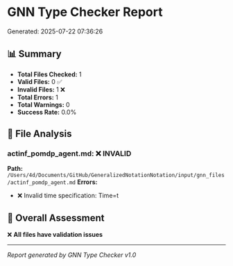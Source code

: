 # GNN Type Checker Report
Generated: 2025-07-22 07:36:26

## 📊 Summary

- **Total Files Checked:** 1
- **Valid Files:** 0 ✅
- **Invalid Files:** 1 ❌
- **Total Errors:** 1
- **Total Warnings:** 0
- **Success Rate:** 0.0%

## 📁 File Analysis

### actinf_pomdp_agent.md: ❌ INVALID
**Path:** `/Users/4d/Documents/GitHub/GeneralizedNotationNotation/input/gnn_files/actinf_pomdp_agent.md`
**Errors:**
  - ❌ Invalid time specification: Time=t

## 🎯 Overall Assessment

❌ **All files have validation issues**

---
*Report generated by GNN Type Checker v1.0*